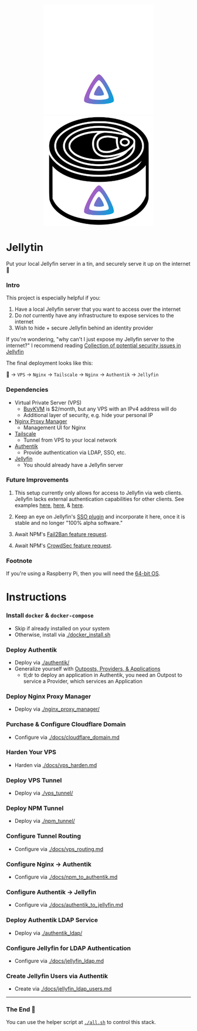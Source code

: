 <p align="center">
  <img src="./assets/jellytin-dark.svg#gh-dark-mode-only" width="300">
  <img src="./assets/jellytin-light.svg#gh-light-mode-only" width="300">
</p>

# Jellytin

Put your local Jellyfin server in a tin, and securely serve it up on the internet 🚀


### Intro
This project is especially helpful if you:
1) Have a local Jellyfin server that you want to access over the internet
1) Do *not* currently have any infrastructure to expose services to the internet
1) Wish to hide + secure Jellyfin behind an identity provider

If you're wondering, "why can't I just expose my Jellyfin server to the internet?"
I recommend reading [Collection of potential security issues in Jellyfin](https://github.com/jellyfin/jellyfin/issues/5415)

The final deployment looks like this:

👤 -> `VPS` -> `Nginx` -> `Tailscale` -> `Nginx` -> `Authentik` -> `Jellyfin`


### Dependencies
* Virtual Private Server (VPS)
  * [BuyKVM](https://buyvm.net/kvm-dedicated-server-slices/) is  $2/month,
      but any VPS with an IPv4 address will do
  * Additional layer of security, e.g. hide your personal IP
* [Nginx Proxy Manager](https://nginxproxymanager.com/)
  * Management UI for Nginx
* [Tailscale](https://tailscale.com/)
  * Tunnel from VPS to your local network
* [Authentik](https://goauthentik.io/)
  * Provide authentication via LDAP, SSO, etc.
* [Jellyfin](https://jellyfin.org/downloads/)
  * You should already have a Jellyfin server


### Future Improvements

1) This setup currently only allows for access to Jellyfin via web clients.
Jellyfin lacks external authentication capabilities for other clients.
See examples [here](https://github.com/jellyfin/jellyfin-android/issues/123),
[here](https://features.jellyfin.org/posts/471/header-authentication),
& [here](https://features.jellyfin.org/posts/1461/capability-to-specify-client-certificate-for-android-client).

1) Keep an eye on Jellyfin's [SSO plugin](https://github.com/9p4/jellyfin-plugin-sso)
and incorporate it here, once it is stable and no longer "100% alpha software."

1) Await NPM's [Fail2Ban feature request](https://github.com/NginxProxyManager/nginx-proxy-manager/issues/39).

1) Await NPM's [CrowdSec feature request](https://github.com/NginxProxyManager/nginx-proxy-manager/issues/1131).


### Footnote
If you're using a Raspberry Pi, then you will need the [64-bit OS](https://www.raspberrypi.com/news/raspberry-pi-os-64-bit/).


# Instructions


### Install `docker` & `docker-compose`
* Skip if already installed on your system
* Otherwise, install via [./docker_install.sh](./docker_install.sh)

### Deploy Authentik
* Deploy via [./authentik/](./authentik/)
* Generalize yourself with [Outposts, Providers, & Applications](https://goauthentik.io/docs/terminology)
  * tl;dr to deploy an application in Authentik, you need an Outpost to service a Provider, which services an Application

### Deploy Nginx Proxy Manager
* Deploy via [./nginx_proxy_manager/](./nginx_proxy_manager/)

### Purchase & Configure Cloudflare Domain
* Configure via [./docs/cloudflare_domain.md](./docs/cloudflare_domain.md)

### Harden Your VPS
* Harden via [./docs/vps_harden.md](./docs/vps_harden.md)

### Deploy VPS Tunnel
* Deploy via [./vps_tunnel/](./vps_tunnel/)

### Deploy NPM Tunnel
* Deploy via [./npm_tunnel/](./npm_tunnel/)

### Configure Tunnel Routing
* Configure via [./docs/vps_routing.md](./docs/vps_routing.md)

### Configure Nginx -> Authentik
* Configure via [./docs/npm_to_authentik.md](./docs/npm_to_authentik.md)

### Configure Authentik -> Jellyfin
* Configure via [./docs/authentik_to_jellyfin.md](./docs/authentik_to_jellyfin.md)

### Deploy Authentik LDAP Service
* Deploy via [./authentik_ldap/](./authentik_ldap/)

### Configure Jellyfin for LDAP Authentication
* Configure via [./docs/jellyfin_ldap.md](./docs/jellyfin_ldap.md)

### Create Jellyfin Users via Authentik
* Create via [./docs/jellyfin_ldap_users.md](./docs/jellyfin_ldap_users.md)

---

### The End 🎉

You can use the helper script at [`./all.sh`](./all.sh) to control this stack.
